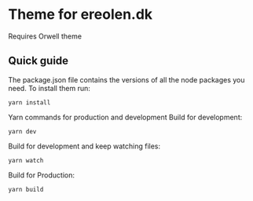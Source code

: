 # Theme for ereolen.dk
Requires Orwell theme 

## Quick guide 
The package.json file contains the versions of all the node packages you
need. To install them run:

```
yarn install
```

Yarn commands for production and development Build
for development:

```
yarn dev
```

Build for development and keep watching files:

```
yarn watch
```

Build for Production:
```
yarn build
```
